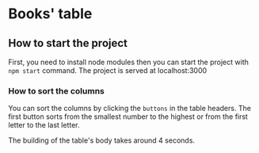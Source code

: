 # Books' table

## How to start the project

First, you need to install node modules then you can start the project with `npm start` command. The project is served at localhost:3000

### How to sort the columns

You can sort the columns by clicking the `buttons` in the table headers. The first button sorts from the smallest number to the highest or from the first letter to the last letter.

The building of the table's body takes around 4 seconds.
